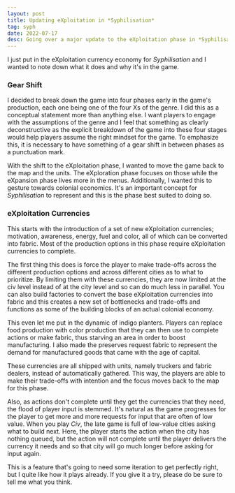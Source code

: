 ```yaml
---
layout: post
title: Updating eXploitation in *Syphilisation*
tag: syph
date: 2022-07-17
desc: Going over a major update to the eXploitation phase in *Syphilisation*
---
```


I just put in the eXploitation currency economy for *Syphilisation* and I wanted to note down what it does and why it's in the game.

### Gear Shift

I decided to break down the game into four phases early in the game's production, each one being one of the four Xs of the genre. I did this as a conceptual statement more than anything else. I want players to engage with the assumptions of the genre and I feel that something as clearly deconstructive as the explicit breakdown of the game into these four stages would help players assume the right mindset for the game. To emphasize this, it is necessary to have something of a gear shift in between phases as a punctuation mark.

With the shift to the eXploitation phase, I wanted to move the game back to the map and the units. The eXploration phase focuses on those while the eXpansion phase lives more in the menus. Additionally, I wanted this to gesture towards colonial economics. It's an important concept for *Syphilisation* to represent and this is the phase best suited to doing so.

### eXploitation Currencies

This starts with the introduction of a set of new eXploitation currencies; motivation, awareness, energy, fuel and color, all of which can be converted into fabric. Most of the production options in this phase require eXploitation currencies to complete.

The first thing this does is force the player to make trade-offs across the different production options and across different cities as to what to prioritize. By limiting them with these currencies, they are now limited at the civ level instead of at the city level and so can do much less in parallel. You can also build factories to convert the base eXploitation currencies into fabric and this creates a new set of bottlenecks and trade-offs and functions as some of the building blocks of an actual colonial economy. 

This even let me put in the dynamic of indigo planters. Players can replace food production with color production that they can then use to complete actions or make fabric, thus starving an area in order to boost manufacturing. I also made the preserves request fabric to represent the demand for manufactured goods that came with the age of capital.

These currencies are all shipped with units, namely truckers and fabric dealers, instead of automatically gathered. This way, the players are able to make their trade-offs with intention and the focus moves back to the map for this phase.

Also, as actions don't complete until they get the currencies that they need, the flood of player input is stemmed. It's natural as the game progresses for the player to get more and more requests for input that are often of low value. When you play *Civ*, the late game is full of low-value cities asking what to build next. Here, the player starts the action when the city has nothing queued, but the action will not complete until the player delivers the currency it needs and so that city will go much longer before asking for input again.

This is a feature that's going to need some iteration to get perfectly right, but I quite like how it plays already. If you give it a try, please do be sure to tell me what you think.